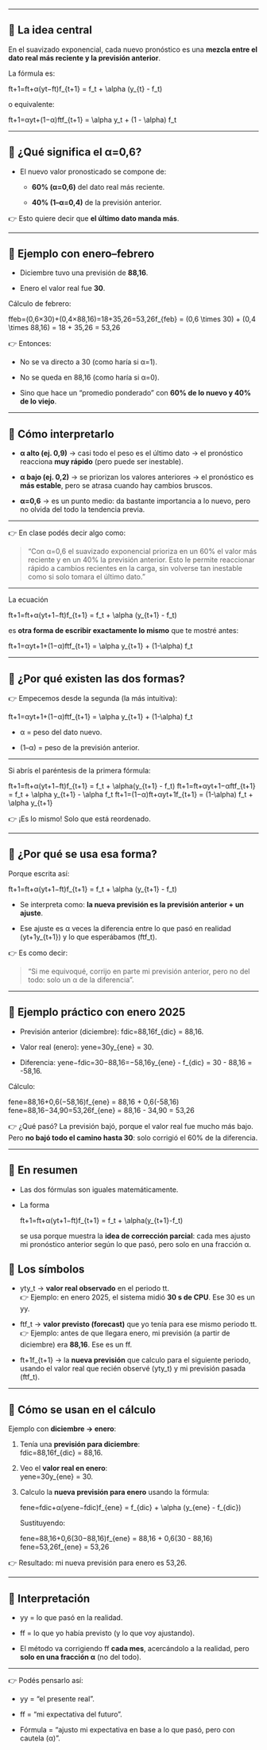 
---

## 📌 La idea central

En el suavizado exponencial, cada nuevo pronóstico es una **mezcla entre el dato real más reciente y la previsión anterior**.

La fórmula es:

ft+1=ft+α(yt−ft)f_{t+1} = f_t + \alpha (y_{t} - f_t)

o equivalente:

ft+1=αyt+(1−α)ftf_{t+1} = \alpha y_t + (1 - \alpha) f_t

---

## 📌 ¿Qué significa el α=0,6?

- El nuevo valor pronosticado se compone de:
    
    - **60% (α=0,6)** del dato real más reciente.
        
    - **40% (1–α=0,4)** de la previsión anterior.
        

👉 Esto quiere decir que **el último dato manda más**.

---

## 📌 Ejemplo con enero–febrero

- Diciembre tuvo una previsión de **88,16**.
    
- Enero el valor real fue **30**.
    

Cálculo de febrero:

ffeb=(0,6×30)+(0,4×88,16)=18+35,26=53,26f_{feb} = (0,6 \times 30) + (0,4 \times 88,16) = 18 + 35,26 = 53,26

👉 Entonces:

- No se va directo a 30 (como haría si α=1).
    
- No se queda en 88,16 (como haría si α=0).
    
- Sino que hace un “promedio ponderado” con **60% de lo nuevo y 40% de lo viejo**.
    

---

## 📌 Cómo interpretarlo

- **α alto (ej. 0,9)** → casi todo el peso es el último dato → el pronóstico reacciona **muy rápido** (pero puede ser inestable).
    
- **α bajo (ej. 0,2)** → se priorizan los valores anteriores → el pronóstico es **más estable**, pero se atrasa cuando hay cambios bruscos.
    
- **α=0,6** → es un punto medio: da bastante importancia a lo nuevo, pero no olvida del todo la tendencia previa.
    

---

👉 En clase podés decir algo como:

> “Con α=0,6 el suavizado exponencial prioriza en un 60% el valor más reciente y en un 40% la previsión anterior. Esto le permite reaccionar rápido a cambios recientes en la carga, sin volverse tan inestable como si solo tomara el último dato.”

---


La ecuación

ft+1=ft+α(yt+1−ft)f_{t+1} = f_t + \alpha (y_{t+1} - f_t)

es **otra forma de escribir exactamente lo mismo** que te mostré antes:

ft+1=αyt+1+(1−α)ftf_{t+1} = \alpha y_{t+1} + (1-\alpha) f_t

---

## 📌 ¿Por qué existen las dos formas?

👉 Empecemos desde la segunda (la más intuitiva):

ft+1=αyt+1+(1−α)ftf_{t+1} = \alpha y_{t+1} + (1-\alpha) f_t

- α = peso del dato nuevo.
    
- (1–α) = peso de la previsión anterior.
    

---

Si abrís el paréntesis de la primera fórmula:

ft+1=ft+α(yt+1−ft)f_{t+1} = f_t + \alpha(y_{t+1} - f_t) ft+1=ft+αyt+1−αftf_{t+1} = f_t + \alpha y_{t+1} - \alpha f_t ft+1=(1−α)ft+αyt+1f_{t+1} = (1-\alpha) f_t + \alpha y_{t+1}

👉 ¡Es lo mismo! Solo que está reordenado.

---

## 📌 ¿Por qué se usa esa forma?

Porque escrita así:

ft+1=ft+α(yt+1−ft)f_{t+1} = f_t + \alpha (y_{t+1} - f_t)

- Se interpreta como: **la nueva previsión es la previsión anterior + un ajuste**.
    
- Ese ajuste es α veces la diferencia entre lo que pasó en realidad (yt+1y_{t+1}) y lo que esperábamos (ftf_t).
    

👉 Es como decir:

> “Si me equivoqué, corrijo en parte mi previsión anterior, pero no del todo: solo un α de la diferencia”.

---

## 📌 Ejemplo práctico con enero 2025

- Previsión anterior (diciembre): fdic=88,16f_{dic} = 88,16.
    
- Valor real (enero): yene=30y_{ene} = 30.
    
- Diferencia: yene−fdic=30−88,16=−58,16y_{ene} - f_{dic} = 30 - 88,16 = -58,16.
    

Cálculo:

fene=88,16+0,6(−58,16)f_{ene} = 88,16 + 0,6(-58,16) fene=88,16−34,90=53,26f_{ene} = 88,16 - 34,90 = 53,26

👉 ¿Qué pasó? La previsión bajó, porque el valor real fue mucho más bajo.  
Pero **no bajó todo el camino hasta 30**: solo corrigió el 60% de la diferencia.

---

## 📌 En resumen

- Las dos fórmulas son iguales matemáticamente.
    
- La forma
    
    ft+1=ft+α(yt+1−ft)f_{t+1} = f_t + \alpha(y_{t+1}-f_t)
    
    se usa porque muestra la **idea de corrección parcial**: cada mes ajusto mi pronóstico anterior según lo que pasó, pero solo en una fracción α.
    


## 📌 Los símbolos

- yty_t → **valor real observado** en el periodo tt.  
    👉 Ejemplo: en enero 2025, el sistema midió **30 s de CPU**. Ese 30 es un yy.
    
- ftf_t → **valor previsto (forecast)** que yo tenía para ese mismo periodo tt.  
    👉 Ejemplo: antes de que llegara enero, mi previsión (a partir de diciembre) era **88,16**. Ese es un ff.
    
- ft+1f_{t+1} → la **nueva previsión** que calculo para el siguiente periodo, usando el valor real que recién observé (yty_t) y mi previsión pasada (ftf_t).
    

---

## 📌 Cómo se usan en el cálculo

Ejemplo con **diciembre → enero**:

1. Tenía una **previsión para diciembre**:  
    fdic=88,16f_{dic} = 88,16.
    
2. Veo el **valor real en enero**:  
    yene=30y_{ene} = 30.
    
3. Calculo la **nueva previsión para enero** usando la fórmula:
    
    fene=fdic+α(yene−fdic)f_{ene} = f_{dic} + \alpha (y_{ene} - f_{dic})
    
    Sustituyendo:
    
    fene=88,16+0,6(30−88,16)f_{ene} = 88,16 + 0,6(30 - 88,16) fene=53,26f_{ene} = 53,26

👉 Resultado: mi nueva previsión para enero es 53,26.

---

## 📌 Interpretación

- yy = lo que pasó en la realidad.
    
- ff = lo que yo había previsto (y lo que voy ajustando).
    
- El método va corrigiendo ff **cada mes**, acercándolo a la realidad, pero **solo en una fracción α** (no del todo).
    

---

👉 Podés pensarlo así:

- yy = “el presente real”.
    
- ff = “mi expectativa del futuro”.
    
- Fórmula = “ajusto mi expectativa en base a lo que pasó, pero con cautela (α)”.
    

